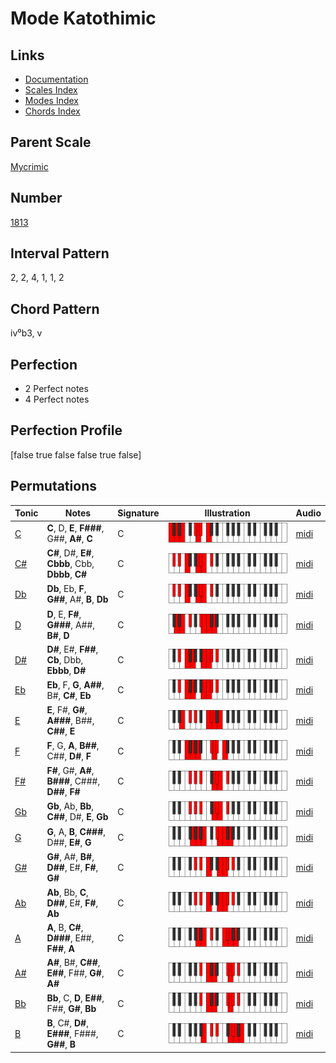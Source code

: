 # Mode Katothimic

## Links

- [Documentation](README.md)
- [Scales Index](Scales.md)
- [Modes Index](Modes.md)
- [Chords Index](Chords.md)

## Parent Scale

[Mycrimic](ScaleMycrimic.md)

## Number

[1813](https://ianring.com/musictheory/scales/1813)

## Interval Pattern

2, 2, 4, 1, 1, 2

## Chord Pattern

iv⁰b3, v

## Perfection

- 2 Perfect notes
- 4 Perfect notes

## Perfection Profile

[false true false false true false]

## Permutations

| Tonic | Notes | Signature | Illustration | Audio |
|-------|-------|-----------|--------------|-------|
| [C](ModeCNaturalKatothimic.md) | **C**, D, **E**, **F###**, G##, **A#**, **C** | C | ![CNaturalKatothimic](ModeCNaturalKatothimic.png) | [midi](https://github.com/edipermadi/music/blob/main/docs/ModeCNaturalKatothimic.mid?raw=true) |
| [C#](ModeCSharpKatothimic.md) | **C#**, D#, **E#**, **Cbbb**, Cbb, **Dbbb**, **C#** | C | ![CSharpKatothimic](ModeCSharpKatothimic.png) | [midi](https://github.com/edipermadi/music/blob/main/docs/ModeCSharpKatothimic.mid?raw=true) |
| [Db](ModeDFlatKatothimic.md) | **Db**, Eb, **F**, **G##**, A#, **B**, **Db** | C | ![DFlatKatothimic](ModeDFlatKatothimic.png) | [midi](https://github.com/edipermadi/music/blob/main/docs/ModeDFlatKatothimic.mid?raw=true) |
| [D](ModeDNaturalKatothimic.md) | **D**, E, **F#**, **G###**, A##, **B#**, **D** | C | ![DNaturalKatothimic](ModeDNaturalKatothimic.png) | [midi](https://github.com/edipermadi/music/blob/main/docs/ModeDNaturalKatothimic.mid?raw=true) |
| [D#](ModeDSharpKatothimic.md) | **D#**, E#, **F##**, **Cb**, Dbb, **Ebbb**, **D#** | C | ![DSharpKatothimic](ModeDSharpKatothimic.png) | [midi](https://github.com/edipermadi/music/blob/main/docs/ModeDSharpKatothimic.mid?raw=true) |
| [Eb](ModeEFlatKatothimic.md) | **Eb**, F, **G**, **A##**, B#, **C#**, **Eb** | C | ![EFlatKatothimic](ModeEFlatKatothimic.png) | [midi](https://github.com/edipermadi/music/blob/main/docs/ModeEFlatKatothimic.mid?raw=true) |
| [E](ModeENaturalKatothimic.md) | **E**, F#, **G#**, **A###**, B##, **C##**, **E** | C | ![ENaturalKatothimic](ModeENaturalKatothimic.png) | [midi](https://github.com/edipermadi/music/blob/main/docs/ModeENaturalKatothimic.mid?raw=true) |
| [F](ModeFNaturalKatothimic.md) | **F**, G, **A**, **B##**, C##, **D#**, **F** | C | ![FNaturalKatothimic](ModeFNaturalKatothimic.png) | [midi](https://github.com/edipermadi/music/blob/main/docs/ModeFNaturalKatothimic.mid?raw=true) |
| [F#](ModeFSharpKatothimic.md) | **F#**, G#, **A#**, **B###**, C###, **D##**, **F#** | C | ![FSharpKatothimic](ModeFSharpKatothimic.png) | [midi](https://github.com/edipermadi/music/blob/main/docs/ModeFSharpKatothimic.mid?raw=true) |
| [Gb](ModeGFlatKatothimic.md) | **Gb**, Ab, **Bb**, **C##**, D#, **E**, **Gb** | C | ![GFlatKatothimic](ModeGFlatKatothimic.png) | [midi](https://github.com/edipermadi/music/blob/main/docs/ModeGFlatKatothimic.mid?raw=true) |
| [G](ModeGNaturalKatothimic.md) | **G**, A, **B**, **C###**, D##, **E#**, **G** | C | ![GNaturalKatothimic](ModeGNaturalKatothimic.png) | [midi](https://github.com/edipermadi/music/blob/main/docs/ModeGNaturalKatothimic.mid?raw=true) |
| [G#](ModeGSharpKatothimic.md) | **G#**, A#, **B#**, **D##**, E#, **F#**, **G#** | C | ![GSharpKatothimic](ModeGSharpKatothimic.png) | [midi](https://github.com/edipermadi/music/blob/main/docs/ModeGSharpKatothimic.mid?raw=true) |
| [Ab](ModeAFlatKatothimic.md) | **Ab**, Bb, **C**, **D##**, E#, **F#**, **Ab** | C | ![AFlatKatothimic](ModeAFlatKatothimic.png) | [midi](https://github.com/edipermadi/music/blob/main/docs/ModeAFlatKatothimic.mid?raw=true) |
| [A](ModeANaturalKatothimic.md) | **A**, B, **C#**, **D###**, E##, **F##**, **A** | C | ![ANaturalKatothimic](ModeANaturalKatothimic.png) | [midi](https://github.com/edipermadi/music/blob/main/docs/ModeANaturalKatothimic.mid?raw=true) |
| [A#](ModeASharpKatothimic.md) | **A#**, B#, **C##**, **E##**, F##, **G#**, **A#** | C | ![ASharpKatothimic](ModeASharpKatothimic.png) | [midi](https://github.com/edipermadi/music/blob/main/docs/ModeASharpKatothimic.mid?raw=true) |
| [Bb](ModeBFlatKatothimic.md) | **Bb**, C, **D**, **E##**, F##, **G#**, **Bb** | C | ![BFlatKatothimic](ModeBFlatKatothimic.png) | [midi](https://github.com/edipermadi/music/blob/main/docs/ModeBFlatKatothimic.mid?raw=true) |
| [B](ModeBNaturalKatothimic.md) | **B**, C#, **D#**, **E###**, F###, **G##**, **B** | C | ![BNaturalKatothimic](ModeBNaturalKatothimic.png) | [midi](https://github.com/edipermadi/music/blob/main/docs/ModeBNaturalKatothimic.mid?raw=true) |
